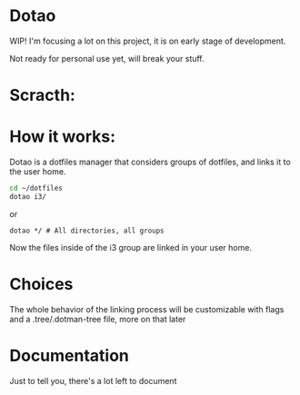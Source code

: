 # Dotao

WIP! I'm focusing a lot on this project, it is on early stage of development.

Not ready for personal use yet, will break your stuff.

# Scracth:

# How it works:
Dotao is a dotfiles manager that considers groups of dotfiles, and links it to the user home.

```sh
cd ~/dotfiles
dotao i3/
```
or
```
dotao */ # All directories, all groups
```

Now the files inside of the i3 group are linked in your user home.

# Choices
The whole behavior of the linking process will be customizable with flags and a .tree/.dotman-tree file, more on that later

# Documentation
Just to tell you, there's a lot left to document
